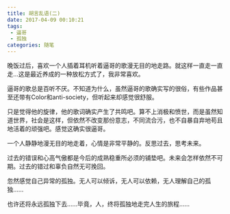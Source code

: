 ```yaml
---
title: 胡言乱语(二)
date: 2017-04-09 00:10:21
tags: 
 - 逼哥
 - 孤独
categories: 随笔
---
```


晚饭过后，喜欢一个人插着耳机听着逼哥的歌漫无目的地走路。就这样一直走一直走…这是最近养成的一种放松方式了，我非常喜欢。

<!--more-->

逼哥的歌总是百听不厌。不知道为什么，虽然逼哥的歌确实写的很俗，有些作品甚至还带有Color和anti-society，但听起来却感觉很舒服。

只是觉得他的旋律，他的歌词确实产生了共鸣吧。算不上消极和愤世，而是虽然知道世界，社会是这样，但依然不改变那份意志，不同流合污，也不自暴自弃地苟且地活着的顽强吧。感觉这确实很逼哥。

一个人静静地漫无目的地走着，心情是非常平静的。反思过去，思考未来。

过去的错误和心高气傲都是今后的成熟稳重所必须的铺垫吧。未来会怎样依然不可期。过去的错过和辜负自然无可挽回。

忽然感觉自己异常的孤独。无人可以倾诉，无人可以依赖，无人理解自己的孤独……

也许还将永远孤独下去……毕竟，人，终将孤独地走完人生的旅程……


